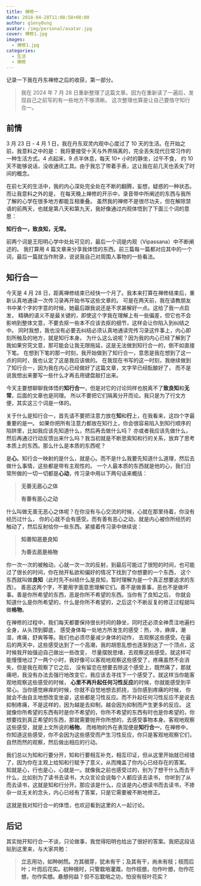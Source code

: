 ```yaml
---
title: 禅修一
date: 2018-04-28T11:08:58+08:00
author: g1eny0ung
avatar: /img/personal/avatar.jpg
cover: 禅修1.jpg
images:
  - 禅修1.jpg
categories:
  - 生活
  - 禅修
---
```


记录一下我在丹东禅修之后的收获，第一部分。

<!--more-->

> 我在 2024 年 7 月 28 日重新整理了这篇文章。因为在重新读了一遍后，发现自己之前写的有一些地方不够清晰。
> 这次整理也算是让自己要恪守知行合一。

## 前情

3 月 23 日 - 4 月 1 日，我在丹东双灵内观中心度过了 10 天的生活。在开始之前，我意料之中的是：
我将要接受十天与外界隔离的，完全丢失现代日常习作的一种生活方式。4 点起床，9 点半休息，每天 10+ 小时的静坐，过午不食，
约 10 天不能够说话，没收通讯工具。由于我忘了带着手表，这让我在前几天也丢失了时间的概念。

在前七天的生活中，我的内心深处完全处在不断的翻腾，妄想，疑惑的一种状态。而让我意料之外的是，
在每天晚上禅修的开示中，录音带中所阐述的东西与我所了解的心学在很多地方都能互相重叠。
虽然我的禅修不是很尽功夫，但在解除禁语的前两天，也就是第八天和第九天，我好像通过内观体悟到了下面三个词的意思：

**知行合一，致良知，无常。**

前两个词是王阳明心学中处处可见的，最后一个词是内观（Vipassana）中不断阐述的。
我打算用 4 篇文章来分享我体悟的东西。前三篇每一篇都对应其中的一个词，最后一篇就当作附录，说说我自己对周围人事物的一些看法。

## 知行合一

今天是 4 月 28 日，距离禅修结束已经快一个月了。我本来打算在禅修结束后，重新认真地通读一次传习录再开始书写这些文章的。
可是在两天前，我在请教朋友书中某个字的字意的时候，她最后跟我说还是不求甚解好一点。这给了我一点启发，
精确的语义不是最关键的，即使这个字我在理解上有一些偏差，但它也不会影响到整体文意，不要去抠一些本不应该去抠的细节，这样会让你陷入到纠结之中。
同时我想，我也没有必要去纠结必须认真地通读完传习录这件事上，内心即刻所触及的地方，就是知行本身。
为什么这么说呢？因为我的内心已经了解到了我如果穷究文意，那可能会让我无限拖延，这是无法做到知行合一的，倒不如直接下笔。
在想到下笔的那一时刻，我开始做到了知行合一，意思是我在想到了这一点的同时，我也认定了这是我应该做的。
在我现在书写的这一时刻，我继续做到了知行合一，因为我在内心已经做好了这篇文章，文字早已经酝酿好了，
而不是说我想出来要写一些什么才再去用键盘敲打出来。

今天主要想聊聊我体悟的**知行合一**，但是对它的讨论同样也脱离不了**致良知**和**无常**，后面的文章也是同理。
所以不要把它们隔离分开而论。我只是为了行文方便，其实这三个词是一体的。

关于什么是知行合一，首先请不要把注意力放在**知**和**行**上，在我看来，这四个字最重要的是**一**。
如果你把所有注意力都放在知行上，你会很容易陷入到知行顺序的陷阱里，比如我应该先知道什么，然后再去做什么吗？
亦或者我应该先做什么，然后再通过行动反馈出来什么吗？我当初就是不断思索知和行的关系，放弃了思考本质上的东西。那么什么是本质的东西呢？

是**心**。知行合一映射的是什么，就是心。而不是什么我要先知道什么道理，然后去做什么事情，这些都是带有主观性的。
一个人最本质的东西就是他的心，我们日常所做的一切一切都是**心动**，传习录中用以下两句话来概括：

> **无善无恶心之体**
>
> **有善有恶心之动**

什么叫做无善无恶心之体呢？在你没有与心交流的时候，心就在那里待着，你没有经历过什么，
你的心就不会有感受。而有善有恶心之动，就是内心被你所经历的触动了，然后反射给你一些东西。紧接着传习录中继续说：

> **知善知恶是良知**
>
> **为善去恶是格物**

你一次一次的被触动，心就一次一次的反射，到最后可能过了很短的时间，也可能过了很长的时间，你在抛开私欲和偏好的情况下找到了你想要的一个东西，
这个东西就叫做**良知**（此时先不纠结什么是良知，暂时理解为是一个真正想要追求的东西）。
善恶这两个字，不要用字面意思理解它们。善不是做善事，恶也不是做坏事。善是你所希望的东西，恶是你所不希望的东西。当你有了良知之后，
你就会知道什么是你所希望的，什么是你所不希望的，之后这个不断反复的修正过程就叫做**格物**。

在禅修的过程中，我们每天都要保持很长时间的静坐，同时还必须全神贯注地遍扫全身，从头顶到脚底，
感受身体每一处地方所发生的感受：热，冷，麻痒，潮湿，疼痛，舒爽等等。我们也必须尽量减少身体的动作，
去观察这些感受。在最后的两天中，这些感受达到了一个高潮，我的胡思乱想也逐渐到达了一个顶点，这时候我开始强迫自己做出一些改变，
尽量摆脱思绪，去观察这些感受。就这样可能慢慢地过了一两个小时，我好像可以客观地观察这些感受了，疼痛虽然不会消失，但是我在观察了它之后，
没有留恋在想要去除这个感受上，既然痛了，那就痛吧，我没有办法去强行地改变它，我应该去寻找下一个感受了。就这样当你能客观地观察这些感受的时候，
**心里不再升起任何习性反应**的时候，你就能感受到平常心。当你感觉麻痒的时候，你就不自觉地想去抓挠，当你感到疼痛的时候，
你就会不由自主地想改变坐姿，这些都是习性反应。而不升起任何习性反应不是说去抑制疼痛，不是这样的，因为越是去抑制，越会因为抑制而产生更多的反应。
这就像你所希望的东西有时是你不希望的，你所不希望的东西有时也是你希望的，你想要找到真正希望的东西，那就需要抛开你所想的，去感受事物本身。客观地观察这些感受，就是上文所说的**格物**。
而格物的外在表现便是**知行合一**，在禅修中，你知道这些感受，你不会因为这些感受而产生习性反应，你只是客观地观察它们，自然而然的观察，然后做出相应的行动。

我们总以为知和行要分开，知和行要相互补充，相互印证，但从这里开始就已经错了，因为你在主观上给知和行赋予了意义，从而掩盖了你内心已经存在的答案。
知就是心，行也是心，心就是一。就像我之前也感受过的，别为了想干什么而去干什么，比如别为了读书去读书，大众言论会说每个人都应该去读书，
你听到了从而去读书，这就是知和行分开。那应该是什么，应该是内心想读书而去读书，不掺杂一丝无关的念头，内心已经有了答案，只是它需要被不断地修正。

这就是我对知行合一的体悟，也欢迎看到这里的人一起讨论。

## 后记

其实抛开知行合一不谈，只论做事，我觉得阳明也给出了很好的答案。我把这段话贴到这里来，与大家共勉：

> **立志用功，如种树然。方其根芽，犹未有干；及其有干，尚未有枝；枝而后叶；叶而后花实。初种根时，只管栽培灌溉，勿作枝想，勿作叶想，勿作花想，勿作实想。悬想何益？但不忘栽培之功，怕没有枝叶花实？**
